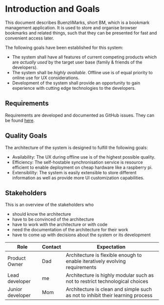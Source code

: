 # Introduction and Goals

This document describes BuenzliMarks, short BM, which is a bookmark
management application. It is used to store and organise browser bookmarks
and related things, such that they can be presented for fast and convenient
access later.

The following goals have been established for this system:

- The system shall have all features of current competing products
  which are _actually used_ by the target user base (family & friends of the developers).
- The system shall be _highly available_. Offline use is of equal priority
  to online use for UX considerations.
- Development of the system shall provide an opportunity to gain experience
  with cutting edge technologies to the developers.

## Requirements

Requirements are developed and documented as GitHub issues.
They can be found [here](https://github.com/remlse/buenzlimarks/issues?q=is%3Aissue+label%3AEpic%2C%22User+Story%22+).

## Quality Goals

The architecture of the system is designed to fulfill the following goals:

- Availability: The UX during offline use is of the highest possible quality.
- Efficiency: The self-hostable synchronisation service is resource efficient
  to enable deployment on cheap hardware like a raspberry pi.
- Extensiblilty: The system is easily extensible to store different
  information as well as provide more UI customization capabilities.

## Stakeholders

This is an overview of the stakeholders who

- should know the architecture
- have to be convinced of the architecture
- have to work with the architecture or with code
- need the documentation of the architecture for their work
- have to come up with decisions about the system or its development

| Role             | Contact | Expectation                                                                    |
| ---------------- | ------- | ------------------------------------------------------------------------------ |
| Product Owner    | Dad     | Architecture is flexible enough to enable iteratively evolving requirements    |
| Lead developer   | me      | Architecture is highly modular such as not to restrict technological choices   |
| Junior developer | Mom     | Architecture is clean and simple such as not to inhibit their learning process |
